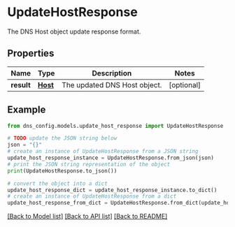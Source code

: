 # UpdateHostResponse

The DNS Host object update response format.

## Properties

Name | Type | Description | Notes
------------ | ------------- | ------------- | -------------
**result** | [**Host**](Host.md) | The updated DNS Host object. | [optional] 

## Example

```python
from dns_config.models.update_host_response import UpdateHostResponse

# TODO update the JSON string below
json = "{}"
# create an instance of UpdateHostResponse from a JSON string
update_host_response_instance = UpdateHostResponse.from_json(json)
# print the JSON string representation of the object
print(UpdateHostResponse.to_json())

# convert the object into a dict
update_host_response_dict = update_host_response_instance.to_dict()
# create an instance of UpdateHostResponse from a dict
update_host_response_from_dict = UpdateHostResponse.from_dict(update_host_response_dict)
```
[[Back to Model list]](../README.md#documentation-for-models) [[Back to API list]](../README.md#documentation-for-api-endpoints) [[Back to README]](../README.md)


